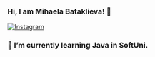 ### Hi, I am Mihaela Bataklieva! 👋
[![Instagram](https://img.shields.io/badge/-Instagram-e4405f?style=flat-square&logo=Instagram&logoColor=white)](https://instagram.com/m_bataklieva?igshid=OTk0YzhjMDVlZA==
)
### 🌱 I’m currently learning Java in SoftUni.
<!--


